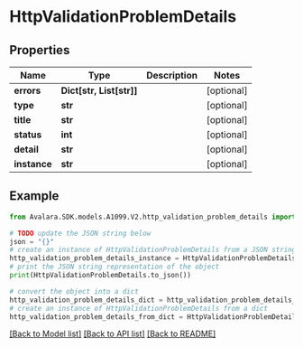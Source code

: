 # HttpValidationProblemDetails


## Properties

Name | Type | Description | Notes
------------ | ------------- | ------------- | -------------
**errors** | **Dict[str, List[str]]** |  | [optional] 
**type** | **str** |  | [optional] 
**title** | **str** |  | [optional] 
**status** | **int** |  | [optional] 
**detail** | **str** |  | [optional] 
**instance** | **str** |  | [optional] 

## Example

```python
from Avalara.SDK.models.A1099.V2.http_validation_problem_details import HttpValidationProblemDetails

# TODO update the JSON string below
json = "{}"
# create an instance of HttpValidationProblemDetails from a JSON string
http_validation_problem_details_instance = HttpValidationProblemDetails.from_json(json)
# print the JSON string representation of the object
print(HttpValidationProblemDetails.to_json())

# convert the object into a dict
http_validation_problem_details_dict = http_validation_problem_details_instance.to_dict()
# create an instance of HttpValidationProblemDetails from a dict
http_validation_problem_details_from_dict = HttpValidationProblemDetails.from_dict(http_validation_problem_details_dict)
```
[[Back to Model list]](../README.md#documentation-for-models) [[Back to API list]](../README.md#documentation-for-api-endpoints) [[Back to README]](../README.md)


